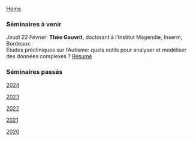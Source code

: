 [Home](../index.md)

### Séminaires à venir

_Jeudi 22 Février_: **Théo Gauvrit**, doctorant à l’Institut Magendie, Inserm, Bordeaux:  
Etudes précliniques sur l’Autisme: quels outils pour analyser et modéliser des données complexes ? [Résumé](resumes.md#Gauvrit2024)

### Séminaires passés

[2024](2024.md)

[2023](2023.md)

[2022](2022.md)

[2021](2021.md)

[2020](2020.md)

